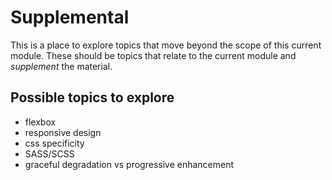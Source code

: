 # Supplemental

This is a place to explore topics that move beyond the scope of this current module. These should be topics that relate to the current module and _supplement_ the material.

## Possible topics to explore
* flexbox
* responsive design
* css specificity
* SASS/SCSS
* graceful degradation vs progressive enhancement
